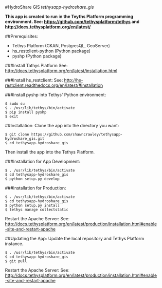 #HydroShare GIS
*tethysapp-hydroshare_gis*

**This app is created to run in the Teyths Platform programming environment.
See: https://github.com/tethysplatform/tethys and http://docs.tethysplatform.org/en/latest/**

##Prerequisites:
- Tethys Platform (CKAN, PostgresQL, GeoServer)
- hs_restclient-python (Python package)
- pyshp (Python package)

###Install Tathys Platform
See: http://docs.tethysplatform.org/en/latest/installation.html

###Install hs_restclient:
See: http://hs-restclient.readthedocs.org/en/latest/#installation

###Install pyshp into Tethys' Python environment:
```
$ sudo su
$ . /usr/lib/tethys/bin/activate
$ pip install pyshp
$ exit
```
##Installation:
Clone the app into the directory you want:
```
$ git clone https://github.com/shawncrawley/tethysapp-hydroshare_gis.git
$ cd tethysapp-hydroshare_gis
```

Then install the app into the Tethys Platform.

###Installation for App Development:
```
$ . /usr/lib/tethys/bin/activate
$ cd tethysapp-hydroshare_gis
$ python setup.py develop
```
###Installation for Production:
```
$ . /usr/lib/tethys/bin/activate
$ cd tethysapp-hydroshare_gis
$ python setup.py install
$ tethys manage collectstatic
```
Restart the Apache Server:
See: http://docs.tethysplatform.org/en/latest/production/installation.html#enable-site-and-restart-apache

##Updating the App:
Update the local repository and Tethys Platform instance.
```
$ . /usr/lib/tethys/bin/activate
$ cd tethysapp-hydroshare_gis
$ git pull
```
Restart the Apache Server:
See: http://docs.tethysplatform.org/en/latest/production/installation.html#enable-site-and-restart-apache